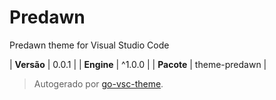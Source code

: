 # Predawn

Predawn theme for Visual Studio Code

| **Versão** | 0.0.1 |
| **Engine** | ^1.0.0 |
| **Pacote** | theme-predawn |

> Autogerado por [go-vsc-theme](https://github.com/natalbu/go-vsc-theme).
